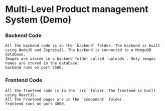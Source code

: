 # Multi-Level Product management System (Demo)

### Backend Code

    All the backend code is in the `backend` folder. The backend is built using NodeJS and ExpressJS. The backend is connected to a MongoDB database.
    Images are stored in a backend folder called `uploads`. Only images names are stored in the database.
    backend runs on port 3500.

### Frontend Code

    All the frontend code is in the `src` folder. The frontend is built using ReactJS.
    All the Frontend pages are in the `component` folder.
    frontend runs on port 3000.
